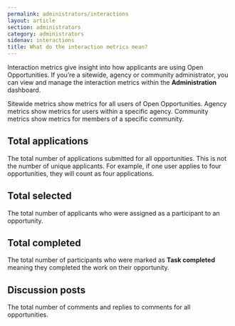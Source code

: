 ```yaml
---
permalink: administrators/interactions
layout: article
section: administrators
category: administrators
sidenav: interactions
title: What do the interaction metrics mean?
---
```

Interaction metrics give insight into how applicants are using Open Opportunities. If you’re a sitewide, agency or community administrator, you can view and manage the interaction metrics within the **Administration** dashboard. 

Sitewide metrics show metrics for all users of Open Opportunities. Agency metrics show metrics for users within a specific agency.  Community metrics show metrics for members of a specific community.

## Total applications
The total number of applications submitted for all opportunities. This is not the number of unique applicants. For example, if one user applies to four opportunities, they will count as four applications.

## Total selected
The total number of applicants who were assigned as a participant to an opportunity. 

## Total completed
The total number of participants who were marked as **Task completed** meaning they completed the work on their opportunity.

## Discussion posts
The total number of comments and replies to comments for all opportunities.
